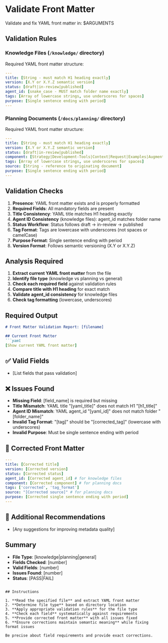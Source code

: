 # Validate Front Matter

Validate and fix YAML front matter in: $ARGUMENTS

## Validation Rules

### Knowledge Files (`/knowledge/` directory)

Required YAML front matter structure:

```yaml
---
title: [String - must match H1 heading exactly]
version: [X.Y or X.Y.Z semantic version]
status: [draft|in-review|published]
agent_id: [snake_case - MUST match folder name exactly]
tags: [Array of lowercase strings, use underscores for spaces]
purpose: [Single sentence ending with period]
---
```

### Planning Documents (`/docs/planning/` directory)

Required YAML front matter structure:

```yaml
---
title: [String - must match H1 heading exactly]
version: [X.Y or X.Y.Z semantic version]
status: [draft|in-review|published]
component: [Strategy|Development-Tools|Context|Request|Examples|Augmentations|Tone-Format|Evaluation]
tags: [Array of lowercase strings, use underscores for spaces]
source: [String - reference to originating document]
purpose: [Single sentence ending with period]
---
```

## Validation Checks

1. **Presence**: YAML front matter exists and is properly formatted
2. **Required Fields**: All mandatory fields are present
3. **Title Consistency**: YAML title matches H1 heading exactly
4. **Agent ID Consistency** (knowledge files): agent_id matches folder name
5. **Status Workflow**: Status follows draft → in-review → published
6. **Tag Format**: Tags are lowercase with underscores (not spaces or camelCase)
7. **Purpose Format**: Single sentence ending with period
8. **Version Format**: Follows semantic versioning (X.Y or X.Y.Z)

## Analysis Required

1. **Extract current YAML front matter** from the file
2. **Identify file type** (knowledge vs planning vs general)
3. **Check each required field** against validation rules
4. **Compare title with H1 heading** for exact match
5. **Validate agent_id consistency** for knowledge files
6. **Check tag formatting** (lowercase, underscores)

## Required Output

```markdown
# Front Matter Validation Report: [filename]

## Current Front Matter
```yaml
[Show current YAML front matter]
```

## ✅ Valid Fields

- [List fields that pass validation]

## ❌ Issues Found

- **Missing Field**: [field_name] is required but missing
- **Title Mismatch**: YAML title "[yaml_title]" does not match H1 "[h1_title]"
- **Agent ID Mismatch**: YAML agent_id "[yaml_id]" does not match folder "[folder_name]"
- **Invalid Tag Format**: "[tag]" should be "[corrected_tag]" (lowercase with underscores)
- **Invalid Purpose**: Must be single sentence ending with period

## 🔧 Corrected Front Matter

```yaml
---
title: [Corrected title]
version: [Corrected version]
status: [Corrected status]
agent_id: [Corrected agent_id] # for knowledge files
component: [Corrected component] # for planning docs
tags: ['corrected', 'tag_format']
source: "[Corrected source]" # for planning docs
purpose: [Corrected single sentence ending with period]
---
```

## 📝 Additional Recommendations

- [Any suggestions for improving metadata quality]

## Summary

- **File Type**: [knowledge|planning|general]
- **Fields Checked**: [number]
- **Valid Fields**: [number]
- **Issues Found**: [number]
- **Status**: [PASS|FAIL]

```

## Instructions

1. **Read the specified file** and extract YAML front matter
2. **Determine file type** based on directory location
3. **Apply appropriate validation rules** for the file type
4. **Check each field** systematically against requirements
5. **Provide corrected front matter** with all issues fixed
6. **Ensure corrections maintain semantic meaning** while fixing format issues

Be precise about field requirements and provide exact corrections.
